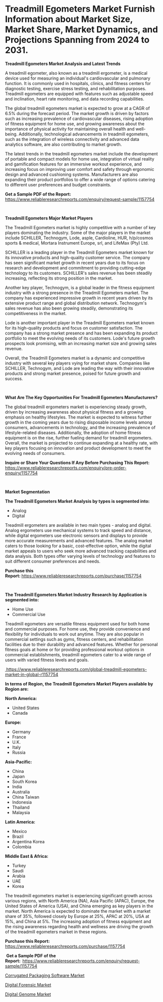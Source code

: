 <p><h1>Treadmill Egometers Market Furnish Information about Market Size, Market Share, Market Dynamics, and Projections Spanning from 2024 to 2031.</h1></p><p><strong>Treadmill Egometers Market Analysis and Latest Trends</strong></p>
<p><p>A treadmill egometer, also known as a treadmill ergometer, is a medical device used for measuring an individual's cardiovascular and pulmonary function. It is commonly used in hospitals, clinics, and fitness centers for diagnostic testing, exercise stress testing, and rehabilitation purposes. Treadmill egometers are equipped with features such as adjustable speed and inclination, heart rate monitoring, and data recording capabilities.</p><p>The global treadmill egometers market is expected to grow at a CAGR of 6.5% during the forecast period. The market growth is driven by factors such as increasing prevalence of cardiovascular diseases, rising adoption of fitness equipment for home use, and growing awareness about the importance of physical activity for maintaining overall health and well-being. Additionally, technological advancements in treadmill egometers, such as the integration of wireless connectivity and advanced data analytics software, are also contributing to market growth.</p><p>The latest trends in the treadmill egometers market include the development of portable and compact models for home use, integration of virtual reality and gamification features for an immersive workout experience, and increasing focus on improving user comfort and safety through ergonomic design and advanced cushioning systems. Manufacturers are also expanding their product portfolios to offer a wide range of options catering to different user preferences and budget constraints.</p></p>
<p><strong>Get a Sample PDF of the Report:&nbsp;</strong> <a href="https://www.reliableresearchreports.com/enquiry/request-sample/1157754">https://www.reliableresearchreports.com/enquiry/request-sample/1157754</a></p>
<p>&nbsp;</p>
<p><strong>Treadmill Egometers Major Market Players</strong></p>
<p><p>The Treadmill Egometers market is highly competitive with a number of key players dominating the industry. Some of the major players in the market include SCHILLER, Technogym, Lode, asple, Cardioline, HUR, h/p/cosmos sports & medical, Mortara Instrument Europe, srl, and LifeMax (Pty) Ltd.</p><p>SCHILLER is a leading player in the Treadmill Egometers market known for its innovative products and high-quality customer service. The company has seen significant market growth in recent years due to its focus on research and development and commitment to providing cutting-edge technology to its customers. SCHILLER's sales revenue has been steadily increasing, reflecting its strong position in the market.</p><p>Another key player, Technogym, is a global leader in the fitness equipment industry with a strong presence in the Treadmill Egometers market. The company has experienced impressive growth in recent years driven by its extensive product range and global distribution network. Technogym's sales revenue has also been growing steadily, demonstrating its competitiveness in the market.</p><p>Lode is another important player in the Treadmill Egometers market known for its high-quality products and focus on customer satisfaction. The company has a strong market presence and has been expanding its product portfolio to meet the evolving needs of its customers. Lode's future growth prospects look promising, with an increasing market size and growing sales revenue.</p><p>Overall, the Treadmill Egometers market is a dynamic and competitive industry with several key players vying for market share. Companies like SCHILLER, Technogym, and Lode are leading the way with their innovative products and strong market presence, poised for future growth and success.</p></p>
<p>&nbsp;</p>
<p><strong>What Are The Key Opportunities For Treadmill Egometers Manufacturers?</strong></p>
<p><p>The global treadmill ergometers market is experiencing steady growth, driven by increasing awareness about physical fitness and a growing emphasis on healthy lifestyles. The market is expected to witness further growth in the coming years due to rising disposable income levels among consumers, advancements in technology, and the increasing prevalence of lifestyle-related diseases. Additionally, the adoption of home fitness equipment is on the rise, further fueling demand for treadmill ergometers. Overall, the market is projected to continue expanding at a healthy rate, with key players focusing on innovation and product development to meet the evolving needs of consumers.</p></p>
<p><strong>Inquire or Share Your Questions If Any Before Purchasing This Report:</strong> <a href="https://www.reliableresearchreports.com/enquiry/pre-order-enquiry/1157754">https://www.reliableresearchreports.com/enquiry/pre-order-enquiry/1157754</a></p>
<p>&nbsp;</p>
<p><strong>Market Segmentation</strong></p>
<p><strong>The Treadmill Egometers Market Analysis by types is segmented into:</strong></p>
<p><ul><li>Analog</li><li>Digital</li></ul></p>
<p><p>Treadmill ergometers are available in two main types - analog and digital. Analog ergometers use mechanical systems to track speed and distance, while digital ergometers use electronic sensors and displays to provide more accurate measurements and advanced features. The analog market caters to those looking for a basic, cost-effective option, while the digital market appeals to users who seek more advanced tracking capabilities and data analysis. Both types offer varying levels of technology and features to suit different consumer preferences and needs.</p></p>
<p><strong>Purchase this Report:&nbsp;</strong><a href="https://www.reliableresearchreports.com/purchase/1157754">https://www.reliableresearchreports.com/purchase/1157754</a></p>
<p>&nbsp;</p>
<p><strong>The Treadmill Egometers Market Industry Research by Application is segmented into:</strong></p>
<p><ul><li>Home Use</li><li>Commercial Use</li></ul></p>
<p><p>Treadmill egometers are versatile fitness equipment used for both home and commercial purposes. For home use, they provide convenience and flexibility for individuals to work out anytime. They are also popular in commercial settings such as gyms, fitness centers, and rehabilitation facilities due to their durability and advanced features. Whether for personal fitness goals at home or for providing professional workout options in commercial establishments, treadmill egometers cater to a wide range of users with varied fitness levels and goals.</p></p>
<p><a href="https://www.reliableresearchreports.com/global-treadmill-egometers-market-in-global-r1157754">&nbsp;https://www.reliableresearchreports.com/global-treadmill-egometers-market-in-global-r1157754</a></p>
<p><strong>In terms of Region, the Treadmill Egometers Market Players available by Region are:</strong></p>
<p>
    <p> <strong> North America: </strong>
        <ul>
            <li>United States</li>
            <li>Canada</li>
        </ul>
        </p> 
    <p> <strong> Europe: </strong>
        <ul>
            <li>Germany</li>
            <li>France</li>
            <li>U.K.</li>
            <li>Italy</li>
            <li>Russia</li>
        </ul>
        </p> 
    <p> <strong> Asia-Pacific: </strong>
        <ul>
            <li>China</li>
            <li>Japan</li>
            <li>South Korea</li>
            <li>India</li>
            <li>Australia</li>
            <li>China Taiwan</li>
            <li>Indonesia</li>
            <li>Thailand</li>
            <li>Malaysia</li>
        </ul>
        </p> 
    <p> <strong> Latin America: </strong>
        <ul>
            <li>Mexico</li>
            <li>Brazil</li>
            <li>Argentina Korea</li>
            <li>Colombia</li>
        </ul>
        </p> 
    <p> <strong> Middle East & Africa: </strong>
        <ul>
            <li>Turkey</li>
            <li>Saudi</li>
            <li>Arabia</li>
            <li>UAE</li>
            <li>Korea</li>
        </ul>
    </p>
    </p>
<p><p>The treadmill egometers market is experiencing significant growth across various regions, with North America (NA), Asia Pacific (APAC), Europe, the United States of America (USA), and China emerging as key players in the market. North America is expected to dominate the market with a market share of 35%, followed closely by Europe at 25%, APAC at 20%, USA at 15%, and China at 5%. The increasing adoption of fitness equipment and the rising awareness regarding health and wellness are driving the growth of the treadmill egometers market in these regions.</p></p>
<p><strong>Purchase this Report: </strong><a href="https://www.reliableresearchreports.com/purchase/1157754">https://www.reliableresearchreports.com/purchase/1157754</a></p>
<p>&nbsp;<strong>Get a Sample PDF of the Report:&nbsp;&nbsp;</strong><a href="https://www.reliableresearchreports.com/enquiry/request-sample/1157754">https://www.reliableresearchreports.com/enquiry/request-sample/1157754</a></p>
<p><strong></strong></p>
<p><p><a href="https://changeable-paste-463.notion.site/Corrugated-Packaging-Software-Market-The-Key-To-Successful-Business-Strategy-Forecast-Till-2031-3dd6d16d3e5e4d0b892700dca0d559a9">Corrugated Packaging Software Market</a></p><p><a href="https://florentine-yuzu-f42.notion.site/Digital-Forensic-Market-Furnishes-Information-on-Market-Share-Market-Trends-and-Market-Growth-ea7730adc443409eb381ffbae7ad3ba0">Digital Forensic Market</a></p><p><a href="https://fuschia-pecorino-a6d.notion.site/Digital-Genome-Market-Trends-Forecast-and-Competitive-Analysis-to-2031-f3bdc7262ac84aebbba5a59ebdf7ead0">Digital Genome Market</a></p></p>
